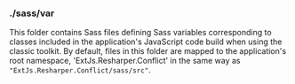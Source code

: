 ### ./sass/var

This folder contains Sass files defining Sass variables corresponding to classes
included in the application's JavaScript code build when using the classic toolkit.
By default, files in this folder are mapped to the application's root namespace,
'ExtJs.Resharper.Conflict' in the same way as `"ExtJs.Resharper.Conflict/sass/src"`.